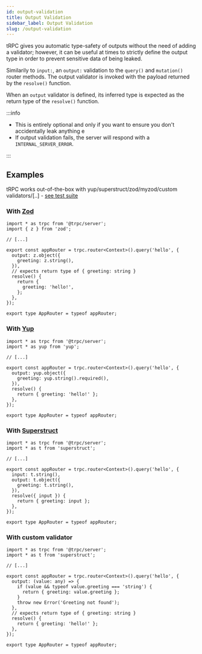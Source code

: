 ```yaml
---
id: output-validation
title: Output Validation
sidebar_label: Output Validation
slug: /output-validation
---
```


tRPC gives you automatic type-safety of outputs without the need of adding a validator; however, it can be useful at times to strictly define the output type in order to prevent sensitive data of being leaked.

Similarily to `input:`, an `output:` validation to the `query()` and `mutation()` router methods. The output validator is invoked with the payload returned by the `resolve()` function.

When an `output` validator is defined, its inferred type is expected as the return type of the `resolve()` function.

:::info

- This is entirely optional and only if you want to ensure you don't accidentally leak anything e
- If output validation fails, the server will respond with a `INTERNAL_SERVER_ERROR`.

:::

## Examples

tRPC works out-of-the-box with yup/superstruct/zod/myzod/custom validators/[..] - [see test suite](https://github.com/trpc/trpc/blob/feature/output-parser-oas/packages/server/test/outputParser.test.ts)

### With [Zod](https://github.com/colinhacks/zod)

```tsx
import * as trpc from '@trpc/server';
import { z } from 'zod';

// [...]

export const appRouter = trpc.router<Context>().query('hello', {
  output: z.object({
    greeting: z.string(),
  }),
  // expects return type of { greeting: string }
  resolve() {
    return {
      greeting: 'hello!',
    };
  },
});

export type AppRouter = typeof appRouter;
```

### With [Yup](https://github.com/jquense/yup)

```tsx
import * as trpc from '@trpc/server';
import * as yup from 'yup';

// [...]

export const appRouter = trpc.router<Context>().query('hello', {
  output: yup.object({
    greeting: yup.string().required(),
  }),
  resolve() {
    return { greeting: 'hello!' };
  },
});

export type AppRouter = typeof appRouter;
```

### With [Superstruct](https://github.com/ianstormtaylor/superstruct)

```tsx
import * as trpc from '@trpc/server';
import * as t from 'superstruct';

// [...]

export const appRouter = trpc.router<Context>().query('hello', {
  input: t.string(),
  output: t.object({
    greeting: t.string(),
  }),
  resolve({ input }) {
    return { greeting: input };
  },
});

export type AppRouter = typeof appRouter;
```

### With custom validator

```tsx
import * as trpc from '@trpc/server';
import * as t from 'superstruct';

// [...]

export const appRouter = trpc.router<Context>().query('hello', {
  output: (value: any) => {
    if (value && typeof value.greeting === 'string') {
      return { greeting: value.greeting };
    }
    throw new Error('Greeting not found');
  },
  // expects return type of { greeting: string }
  resolve() {
    return { greeting: 'hello!' };
  },
});

export type AppRouter = typeof appRouter;
```
